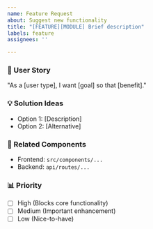 ```yaml
---
name: Feature Request
about: Suggest new functionality
title: "[FEATURE][MODULE] Brief description"
labels: feature
assignees: ''

---
```


### 🚀 User Story  
"As a [user type], I want [goal] so that [benefit]."  

### 💡 Solution Ideas  
- Option 1: [Description]  
- Option 2: [Alternative]  

### 🔗 Related Components  
- Frontend: `src/components/...`  
- Backend: `api/routes/...`  

### 📊 Priority  
- [ ] High (Blocks core functionality)  
- [ ] Medium (Important enhancement)  
- [ ] Low (Nice-to-have)  